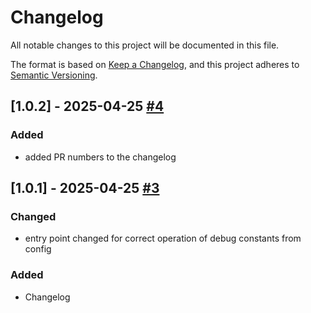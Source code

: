 # Changelog

All notable changes to this project will be documented in this file.

The format is based on [Keep a Changelog](https://keepachangelog.com/en/1.1.0/),
and this project adheres to [Semantic Versioning](https://semver.org/spec/v2.0.0.html).

## [1.0.2] - 2025-04-25 [#4](https://github.com/Phantom505/phantomframe/pull/4/commits/4bb748f5d506daa0ebb3fd9a7b9a6ae1fdc09e2e)

### Added
- added PR numbers to the changelog

## [1.0.1] - 2025-04-25 [#3](https://github.com/Phantom505/phantomframe/pull/3/commits/e1ab5e6bac201f44c843e5e6f3a4845dd362c7cc)

### Changed
- entry point changed for correct operation of debug constants from config

### Added
- Changelog

